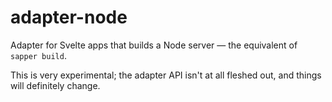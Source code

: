 # adapter-node

Adapter for Svelte apps that builds a Node server — the equivalent of `sapper build`.

This is very experimental; the adapter API isn't at all fleshed out, and things will definitely change.